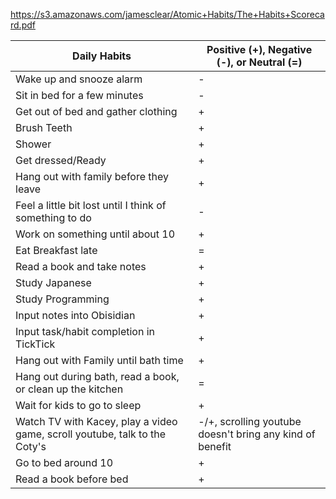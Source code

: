 https://s3.amazonaws.com/jamesclear/Atomic+Habits/The+Habits+Scorecard.pdf

| Daily Habits                                                               | Positive (+), Negative (-), or Neutral (=)               |
| -------------------------------------------------------------------------- | -------------------------------------------------------- |
| Wake up and snooze alarm                                                   | -                                                        |
| Sit in bed for a few minutes                                               | -                                                        |
| Get out of bed and gather clothing                                         | +                                                        |
| Brush Teeth                                                                | +                                                        |
| Shower                                                                     | +                                                        |
| Get dressed/Ready                                                          | +                                                        |
| Hang out with family before they leave                                     | +                                                        |
| Feel a little bit lost until I think of something to do                    | -                                                        |
| Work on something until about 10                                           | +                                                        |
| Eat Breakfast late                                                         | =                                                        |
| Read a book and take notes                                                 | +                                                        |
| Study Japanese                                                             | +                                                        |
| Study Programming                                                          | +                                                        |
| Input notes into Obisidian                                                 | +                                                        |
| Input task/habit completion in TickTick                                    | +                                                        |
| Hang out with Family until bath time                                       | +                                                        |
| Hang out during bath, read a book, or clean up the kitchen                 | =                                                        |
| Wait for kids to go to sleep                                               | +                                                        |
| Watch TV with Kacey, play a video game, scroll youtube, talk to the Coty's | -/+, scrolling youtube doesn't bring any kind of benefit |
| Go to bed around 10                                                        | +                                                        |
| Read a book before bed                                                     | +                                                        |
